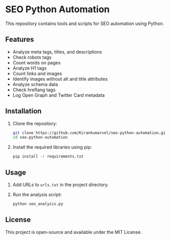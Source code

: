 
# SEO Python Automation

This repository contains tools and scripts for SEO automation using Python.

## Features

- Analyze meta tags, titles, and descriptions
- Check robots tags
- Count words on pages
- Analyze H1 tags
- Count links and images
- Identify images without alt and title attributes
- Analyze schema data
- Check hreflang tags
- Log Open Graph and Twitter Card metadata

## Installation

1. Clone the repository:
   ```bash
   git clone https://github.com/Kirankumarvel/seo-python-automation.git
   cd seo-python-automation
   ```

2. Install the required libraries using pip:
   ```bash
   pip install -r requirements.txt
   ```

## Usage

1. Add URLs to `urls.txt` in the project directory.

2. Run the analysis script:
   ```bash
   python seo_analysis.py
   ```

## License

This project is open-source and available under the MIT License.
